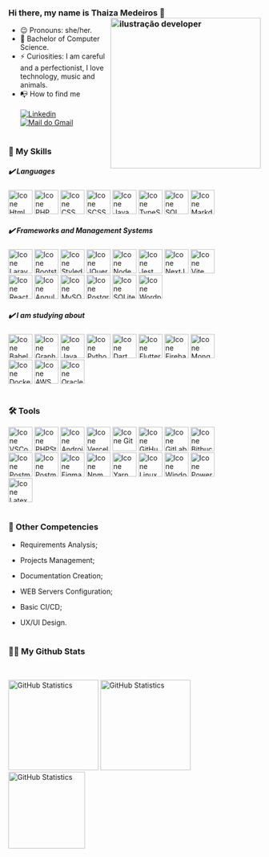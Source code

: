 ### Hi there, my name is Thaiza Medeiros :wave: <img src="https://i.postimg.cc/cC3wrv0Z/Frame-1.png" alt="ilustração developer" min-width="300px" max-width="300px" width="300px" align="right">

- :wink: Pronouns: she/her.
- :brain: Bachelor of Computer Science.
- :zap: Curiosities: I am careful and a perfectionist, I love technology, music and animals.
- :mailbox_with_no_mail: How to find me<br><br>
[<img alt="Linkedin" src="https://img.shields.io/badge/-linkedin-%230077B5?style=for-the-badge&logo=linkedin&logoColor=white"/>](https://www.linkedin.com/in/thaiza-medeiros-734aa9150/)
[<img alt="Mail do Gmail" src="https://img.shields.io/badge/mail-FFFFFF?style=for-the-badge&logo=gmail&logoColor=black"/>](mailto:thaizamedeirossw@gmail.com)

#

### :rocket: My Skills

##### :heavy_check_mark: Languages
<p align="left">
 <a href="https://www.w3schools.com/html/" target="_blank"><img height="48px" width="48px" alt="Icone Html" src="https://skillicons.dev/icons?i=html"/></a>
 <a href="https://www.php.net/" target="_blank"><img height="48px" width="48px" alt="Icone PHP" src="https://skillicons.dev/icons?i=php"/></a>
 <a href="https://www.w3schools.com/css/" target="_blank"><img height="48px" width="48px" alt="Icone CSS" src="https://skillicons.dev/icons?i=css"/></a>
 <a href="https://sass-lang.com/" target="_blank"><img height="48px" width="48px" alt="Icone SCSS" src="https://skillicons.dev/icons?i=scss"/></a>
 <a href="https://www.w3schools.com/js/" target="_blank"><img height="48px" width="48px" alt="Icone Java Script" src="https://skillicons.dev/icons?i=js"/></a>
 <a href="https://www.typescriptlang.org/pt/" target="_blank"><img height="48px" width="48px" alt="Icone TypeScript" src="https://skillicons.dev/icons?i=ts"/></a>
 <a href="https://www.w3schools.com/sql/" target="_blank"><img height="48px" width="48px" alt="Icone SQL" src="https://i.postimg.cc/HWR1YRhd/servidor-sql.png"/></a>
 <a href="https://www.markdownguide.org/" target="_blank"><img height="48px" width="48px" alt="Icone Markdown" src="https://skillicons.dev/icons?i=md"/></a>
</p>

##### :heavy_check_mark: Frameworks and Management Systems 
<p align="left">
 <a href="https://laravel.com/" target="_blank"><img height="48px" width="48px" alt="Icone Laravel" src="https://skillicons.dev/icons?i=laravel"/></a>
 <a href="https://getbootstrap.com/" target="_blank"><img height="48px" width="48px" alt="Icone Bootstrap" src="https://skillicons.dev/icons?i=bootstrap"/></a>
 <a href="https://styled-components.com/" target="_blank"><img height="48px" width="48px" alt="Icone Styled Components" src="https://skillicons.dev/icons?i=styledcomponents"/></a>
 <a href="https://jquery.com/" target="_blank"><img height="48px" width="48px" alt="Icone JQuery" src="https://skillicons.dev/icons?i=jquery"/></a>
 <a href="https://nodejs.org/" target="_blank"><img height="48px" width="48px" alt="Icone Node" src="https://skillicons.dev/icons?i=nodejs"/></a>
 <a href="https://jestjs.io/pt-BR/" target="_blank"><img height="48px" width="48px" alt="Icone Jest" src="https://skillicons.dev/icons?i=jest"/></a>
 <a href="https://nextjs.org/" target="_blank"><img height="48px" width="48px" alt="Icone NextJS" src="https://skillicons.dev/icons?i=nextjs"/></a>
 <a href="https://vitejs.dev/" target="_blank"><img height="48px" width="48px" alt="Icone Vite" src="https://skillicons.dev/icons?i=vite"/></a><br />
 <a href="https://react.dev/" target="_blank"><img height="48px" width="48px" alt="Icone React" src="https://skillicons.dev/icons?i=react"/></a>
 <a href="https://angular.io/" target="_blank"><img height="48px" width="48px" alt="Icone Angular" src="https://skillicons.dev/icons?i=angular"/></a>
 <a href="https://www.mysql.com/" target="_blank"><img height="48px" width="48px" alt="Icone MySQL" src="https://skillicons.dev/icons?i=mysql"/></a>
 <a href="https://www.postgresql.org/" target="_blank"><img height="48px" width="48px" alt="Icone PostgreSQL" src="https://skillicons.dev/icons?i=postgres"/></a>
 <a href="https://www.sqlite.org/" target="_blank"><img height="48px" width="48px" alt="Icone SQLite" src="https://skillicons.dev/icons?i=sqlite"/></a>
 <a href="https://wordpress.com/" target="_blank"><img height="48px" width="48px" alt="Icone Wordpress" src="https://skillicons.dev/icons?i=wordpress"/></a>
</p>

##### :heavy_check_mark: I am studying about 
<p align="left">
 <a href="https://babeljs.io/" target="_blank"><img height="48px" width="48px" alt="Icone Babel" src="https://skillicons.dev/icons?i=babel"/></a>
 <a href="https://graphql.org/" target="_blank"><img height="48px" width="48px" alt="Icone GraphQL" src="https://skillicons.dev/icons?i=graphql"/></a>
 <a href="https://www.java.com/" target="_blank"><img height="48px" width="48px" alt="Icone Java" src="https://skillicons.dev/icons?i=java"/></a>
 <a href="https://www.python.org/" target="_blank"><img height="48px" width="48px" alt="Icone Python" src="https://skillicons.dev/icons?i=python"/></a>
 <a href="https://dart.dev/" target="_blank"><img height="48px" width="48px" alt="Icone Dart" src="https://skillicons.dev/icons?i=dart"/></a>
 <a href="https://flutter.dev/" target="_blank"><img height="48px" width="48px" alt="Icone Flutter" src="https://skillicons.dev/icons?i=flutter"/></a>
 <a href="https://firebase.google.com/" target="_blank"><img height="48px" width="48px" alt="Icone Firebase" src="https://skillicons.dev/icons?i=firebase"/></a>
 <a href="https://www.mongodb.com/pt-br" target="_blank"><img height="48px" width="48px" alt="Icone MongoDB" src="https://skillicons.dev/icons?i=mongodb"/></a><br />
 <a href="https://www.docker.com/" target="_blank"><img height="48px" width="48px" alt="Icone Docker" src="https://skillicons.dev/icons?i=docker"/></a>
 <a href="https://aws.amazon.com/" target="_blank"><img height="48px" width="48px" alt="Icone AWS" src="https://skillicons.dev/icons?i=aws"/></a>
 <a href="https://www.oracle.com/" target="_blank"><img height="48px" width="48px" alt="Icone Oracle" src="https://skillicons.dev/icons?i=oracle"/></a>
</p>

#

### :hammer_and_wrench: Tools

<p align="left">
 <a href="https://code.visualstudio.com/" target="_blank"><img height="48px" width="48px" alt="Icone VSCode" src="https://skillicons.dev/icons?i=vscode"/></a>
 <a href="https://www.jetbrains.com/pt-br/phpstorm/" target="_blank"><img height="48px" width="48px" alt="Icone PHPStorm" src="https://skillicons.dev/icons?i=phpstorm"/></a>
 <a href="https://developer.android.com/?hl=pt-br" target="_blank"><img height="48px" width="48px" alt="Icone Android Studio" src="https://skillicons.dev/icons?i=androidstudio"/></a>
 <a href="https://vercel.com/" target="_blank"><img height="48px" width="48px" alt="Icone Vercel" src="https://skillicons.dev/icons?i=vercel"/></a>
 <a href="https://git-scm.com/" target="_blank"><img height="48px" width="48px" alt="Icone Git" src="https://skillicons.dev/icons?i=git"/></a>
 <a href="https://github.com/" target="_blank"><img height="48px" width="48px" alt="Icone GitHub" src="https://skillicons.dev/icons?i=github"/></a>
 <a href="https://gitlab.com/" target="_blank"><img height="48px" width="48px" alt="Icone GitLab" src="https://skillicons.dev/icons?i=gitlab"/></a>
 <a href="https://bitbucket.org/" target="_blank"><img height="48px" width="48px" alt="Icone Bitbucket" src="https://skillicons.dev/icons?i=bitbucket"/></a><br />
 <a href="https://www.postman.com/" target="_blank"><img height="48px" width="48px" alt="Icone Postman" src="https://skillicons.dev/icons?i=postman"/></a>
 <a href="https://insomnia.rest/" target="_blank"><img height="48px" width="48px" alt="Icone Postman" src="https://i.postimg.cc/MHch4m7T/insomnia.png"/></a>
 <a href="https://www.figma.com/" target="_blank"><img height="48px" width="48px" alt="Icone Figma" src="https://skillicons.dev/icons?i=figma"/></a>
 <a href="https://www.npmjs.com/" target="_blank"><img height="48px" width="48px" alt="Icone Npm" src="https://skillicons.dev/icons?i=npm"/></a>
 <a href="https://yarnpkg.com/" target="_blank"><img height="48px" width="48px" alt="Icone Yarn" src="https://skillicons.dev/icons?i=yarn"/></a>
 <a href="https://www.linux.org/" target="_blank"><img height="48px" width="48px" alt="Icone Linux" src="https://skillicons.dev/icons?i=linux"/></a>
 <a href="https://www.microsoft.com/pt-br/windows" target="_blank"><img height="48px" width="48px" alt="Icone Windows" src="https://skillicons.dev/icons?i=windows"/></a>
 <a href="https://learn.microsoft.com/pt-br/powershell/" target="_blank"><img height="48px" width="48px" alt="Icone Powershell" src="https://skillicons.dev/icons?i=powershell"/></a><br />
 <a href="https://pt.overleaf.com/" target="_blank"><img height="48px" width="48px" alt="Icone Latex" src="https://skillicons.dev/icons?i=latex"/></a>
</p>

#

### :pushpin: Other Competencies
 - <p align="left">Requirements Analysis;</p>
 - <p align="left">Projects Management;</p>
 - <p align="left">Documentation Creation;</p>
 - <p align="left">WEB Servers Configuration;</p>
 - <p align="left">Basic CI/CD;</p>
 - <p align="left">UX/UI Design.</p>

#

### :woman_technologist: My Github Stats

<br>

[<img height="180px" alt="GitHub Statistics" src="https://github-readme-stats.vercel.app/api/top-langs/?username=ThaiMedeiros&layout=compact&langs_count=7&theme=radical"/>](https://github.com/)
[<img height="180px" alt="GitHub Statistics" src="https://github-readme-stats.vercel.app/api/?username=ThaiMedeiros&show_icons=true&theme=radical"/>](https://github.com/)
[<img height="153px" alt="GitHub Statistics" src="http://github-readme-streak-stats.herokuapp.com/?user=ThaiMedeiros&amp;theme=radical"/>](https://github.com/)
